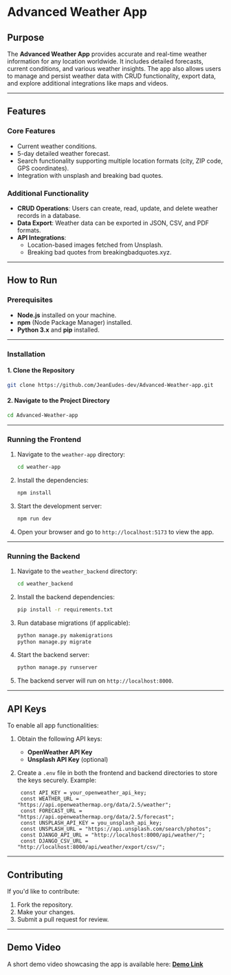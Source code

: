 # Advanced Weather App

## Purpose

The **Advanced Weather App** provides accurate and real-time weather information for any location worldwide. It includes detailed forecasts, current conditions, and various weather insights. The app also allows users to manage and persist weather data with CRUD functionality, export data, and explore additional integrations like maps and videos.

---

## Features

### Core Features

- Current weather conditions.
- 5-day detailed weather forecast.
- Search functionality supporting multiple location formats (city, ZIP code, GPS coordinates).
- Integration with unsplash and breaking bad quotes.

### Additional Functionality

- **CRUD Operations**: Users can create, read, update, and delete weather records in a database.
- **Data Export**: Weather data can be exported in JSON, CSV, and PDF formats.
- **API Integrations**:
  - Location-based images fetched from Unsplash.
  - Breaking bad quotes from breakingbadquotes.xyz.

---

## How to Run

### Prerequisites

- **Node.js** installed on your machine.
- **npm** (Node Package Manager) installed.
- **Python 3.x** and **pip** installed.

---

### Installation

#### 1. Clone the Repository

```bash
git clone https://github.com/JeanEudes-dev/Advanced-Weather-app.git
```

#### 2. Navigate to the Project Directory

```bash
cd Advanced-Weather-app
```

---

### Running the Frontend

1. Navigate to the `weather-app` directory:
   ```bash
   cd weather-app
   ```
2. Install the dependencies:
   ```bash
   npm install
   ```
3. Start the development server:
   ```bash
   npm run dev
   ```
4. Open your browser and go to `http://localhost:5173` to view the app.

---

### Running the Backend

1. Navigate to the `weather_backend` directory:
   ```bash
   cd weather_backend
   ```
2. Install the backend dependencies:
   ```bash
   pip install -r requirements.txt
   ```
3. Run database migrations (if applicable):
   ```bash
   python manage.py makemigrations
   python manage.py migrate
   ```
4. Start the backend server:
   ```bash
   python manage.py runserver
   ```
5. The backend server will run on `http://localhost:8000`.

---

## API Keys

To enable all app functionalities:

1. Obtain the following API keys:
   - **OpenWeather API Key**
   - **Unsplash API Key** (optional)
2. Create a `.env` file in both the frontend and backend directories to store the keys securely. Example:

   ```
    const API_KEY = your_openweather_api_key;
    const WEATHER_URL = "https://api.openweathermap.org/data/2.5/weather";
    const FORECAST_URL = "https://api.openweathermap.org/data/2.5/forecast";
    const UNSPLASH_API_KEY = you_unsplash_api_key;
    const UNSPLASH_URL = "https://api.unsplash.com/search/photos";
    const DJANGO_API_URL = "http://localhost:8000/api/weather/";
    const DJANGO_CSV_URL = "http://localhost:8000/api/weather/export/csv/";

   ```

---

## Contributing

If you'd like to contribute:

1. Fork the repository.
2. Make your changes.
3. Submit a pull request for review.

---

## Demo Video

A short demo video showcasing the app is available here: **[Demo Link](#)**
